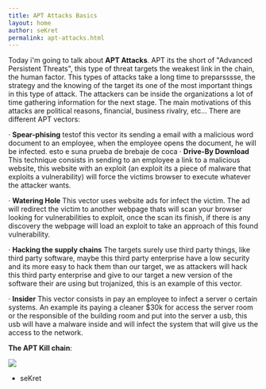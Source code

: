 ```yaml
---
title: APT Attacks Basics
layout: home
author: seKret
permalink: apt-attacks.html
---
```

Today i'm going to talk about **APT Attacks**.
APT its the short of "Advanced Persistent Threats", this type of threat targets the weakest link in the chain, the human factor.
This types of attacks take a long time to preparsssse, the strategy and the knowing of the target its one of the most important things in this type of attack. The attackers can be inside the organizations a lot of time gathering information for the next stage.
The main motivations of this attacks are political reasons, financial, business rivalry, etc...
There are different APT vectors:

· **Spear-phising**
testof this vector its sending a email with a malicious word document to an employee, when the employee opens the document, he will be infected.
esto e suna prueba de brebaje de coca
· **Drive-By Download**
This technique consists in sending to an employee a link to a malicious website, this website with an exploit (an exploit its a piece of malware that exploits a vulnerability) will force the victims browser to execute whatever the attacker wants.

· **Watering Hole**
This vector uses website ads for infect the victim. The ad will redirect the victim to another webpage thats will scan your browser looking for vulnerabilities to exploit, once the scan its finish, if there is any discovery the webpage will load an exploit to take an approach of this found vulnerability.

· **Hacking the supply chains**
The targets surely use third party things, like third party software, maybe this third party enterprise have a low security and its more easy to hack them than our target, we as attackers will hack this third party enterprise and give to our target a new version of the software their are using but trojanized, this is an example of this vector.

· **Insider**
This vector consists in pay an employee to infect a server o certain systems. An example its paying a cleaner $30k for access the server room or the responsible of the building room and put into the server a usb, this usb will have a malware inside and will infect the system that will give us the access to the network.


**The APT Kill chain**:

![](https://i.imgur.com/uensaMF.jpg)


- seKret
